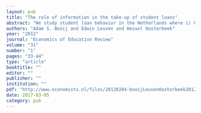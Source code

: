```yaml
---
layout: pub
title: "The role of information in the take-up of student loans"
abstract: "We study student loan behavior in the Netherlands where i) higher education students know little about the conditions of the government's financial aid program and ii) take-up rates are low. In a field experiment we manipulated the amount of information students have about these conditions. The treatment has no impact on loan take-up, which is not due to students already having decided to take a loan or students not absorbing the information. We conclude that a lack of knowledge about specific policy parameters does not necessarily imply a binding information constraint."
authors: "Adam S. Booij and Edwin Leuven and Hessel Oosterbeek"
year: "2012"
journal: "Economics of Education Review"
volume: "31"
number: "1"
pages: "33-44"
type: "article"
booktitle: ""
editor: ""
publisher: ""
institution: ""
pdf: "http://www.economists.nl/files/20120204-booijLeuvenOosterbeek2012eer.pdf"
date: 2017-03-05
category: pub
---
```

